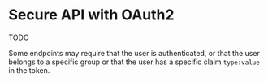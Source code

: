 # Secure API with OAuth2

TODO

Some endpoints may require that the user is authenticated, or that the user belongs to a specific group or that the user has a specific claim `type:value` in the token.

